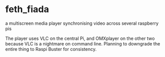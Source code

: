 # feth_fiada
a multiscreen media player synchronising video across several raspberry pis

The player uses VLC on the central Pi, and OMXplayer on the other two because VLC is a nightmare on command line. Planning to downgrade the entire thing to Raspi Buster for consistency.
